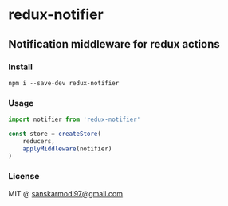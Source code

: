 # redux-notifier

## Notification middleware for redux actions

### Install
`npm i --save-dev redux-notifier`

### Usage
```js
import notifier from 'redux-notifier'

const store = createStore(
    reducers,
    applyMiddleware(notifier)
)
```

### License
MIT @ sanskarmodi97@gmail.com
